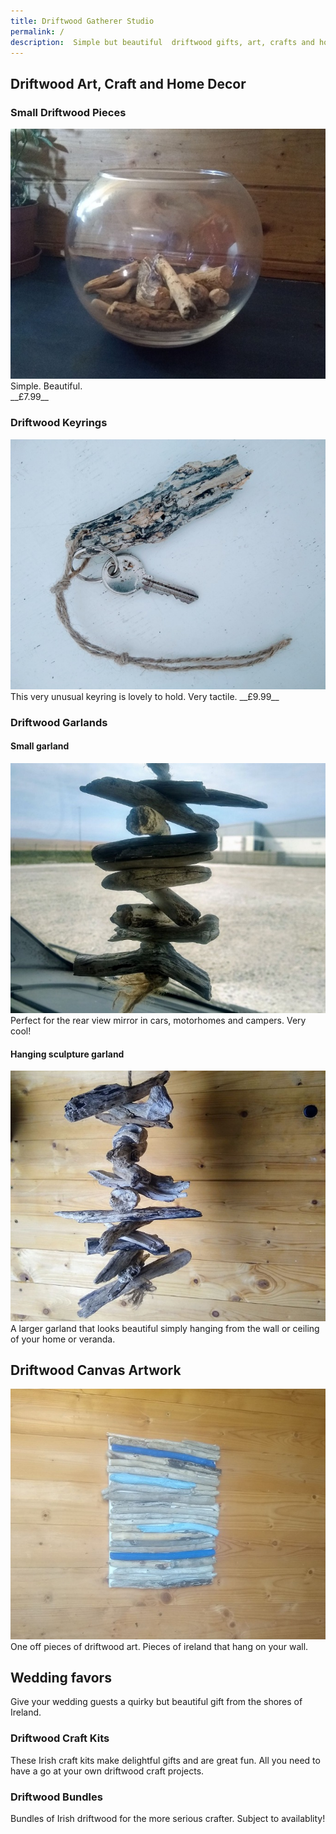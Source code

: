```yaml
---
title: Driftwood Gatherer Studio
permalink: /
description:  Simple but beautiful  driftwood gifts, art, crafts and home decor ideas.
---
```



## Driftwood Art, Craft and Home Decor

### Small Driftwood Pieces
<a href="/product/pieces">
<IMG alt='Small Driftwood Pieces For Display' SRC='/assets/images/bits1-680.jpg' />
</a><br/>
Simple. Beautiful.<br/> 
__£7.99__

### Driftwood Keyrings
<a href="/product/pieces">
<img src="/assets/images/keyring1-680.jpg"
alt="Great gift for watersport  enthusiasts
and nature lovers." />
</a><be/>
This very unusual keyring is lovely to hold. 
Very tactile. 
__£9.99__


### Driftwood Garlands
#### Small garland
![Rear view mirror garland Ireland](/assets/images/garland1-680.jpg)
Perfect for the rear view mirror in cars, motorhomes and campers. Very cool!

#### Hanging sculpture garland
![Irish Sculpture from Ireland](/assets/images/garlandart1-680.jpg)
A larger garland that looks beautiful simply hanging from the wall or ceiling of your home or veranda.

## Driftwood Canvas Artwork
![Irish Art and Sculpture from Ireland](/assets/images/art1-680.jpg)
One off pieces of driftwood art. 
Pieces of ireland that hang on your wall. 

## Wedding favors
Give your wedding guests a quirky but beautiful gift from the shores of Ireland.  

### Driftwood Craft Kits
These Irish craft kits make delightful gifts and are great fun. All you need to have a go at your own driftwood craft projects.

### Driftwood Bundles 
Bundles of Irish driftwood for the more serious crafter. Subject to availablity!
